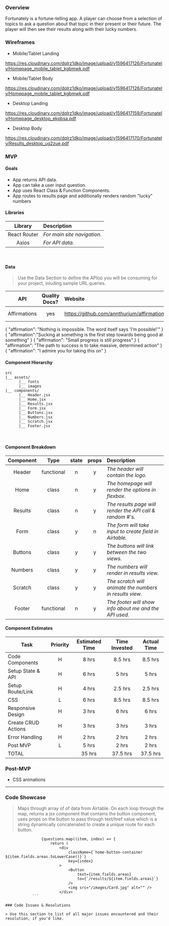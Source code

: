 ### Overview

Fortunately is a fortune-telling app. A player can choose from a selection of topics to ask a question about that topic in their present or their future.
The player will then see their results along with their lucky numbers.

### Wireframes

- Mobile/Tablet Landing

https://res.cloudinary.com/dqlrz1dko/image/upload/v1596417126/Fortunately/Homepage_mobile_tablet_kgbmwk.pdf

- Mobile/Tablet Body

https://res.cloudinary.com/dqlrz1dko/image/upload/v1596417126/Fortunately/Homepage_mobile_tablet_kgbmwk.pdf

- Desktop Landing

https://res.cloudinary.com/dqlrz1dko/image/upload/v1596417159/Fortunately/Homepage_desktop_ekpbsa.pdf

- Desktop Body

https://res.cloudinary.com/dqlrz1dko/image/upload/v1596417170/Fortunately/Results_desktop_ug2zue.pdf

### MVP

#### Goals

- App returns API data.
- App can take a user input question.
- App uses React Class & Function Components.
- App routes to results page and additionally renders random "lucky" numbers

#### Libraries

|   Library    | Description                 |
| :----------: | :-------------------------- |
| React Router | _For main site navigation._ |
|    Axios     | _For API data._             |

<br>

#### Data

> Use the Data Section to define the API(s) you will be consuming for your project, inluding sample URL queries.

|     API      | Quality Docs? | Website                                    | Sample Query |
| :----------: | :-----------: | :----------------------------------------- | :----------- |
| Affirmations |      yes      | https://github.com/annthurium/affirmations | See below    |

{
"affirmation": "Nothing is impossible. The word itself says 'I’m possible!'"
}
{
"affirmation":"Sucking at something is the first step towards being good at something"
}
{
"affirmation": "Small progress is still progress"
}
{
"affirmation": "The path to success is to take massive, determined action"
}
{
"affirmation": "I admire you for taking this on"
}

#### Component Hierarchy

```
src
|__ assets/
      |__ fonts
      |__ images
|__ components/
      |__ Header.jsx
      |__ Home.jsx
      |__ Results.jsx
      |__ Form.jsx
      |__ Buttons.jsx
      |__ Numbers.jsx
      |__ Scratch.jsx
      |__ Footer.jsx
```

<br>

#### Component Breakdown

| Component |    Type    | state | props | Description                                               |
| :-------: | :--------: | :---: | :---: | :-------------------------------------------------------- |
|  Header   | functional |   n   |   y   | _The header will contain the logo._                       |
|   Home    |   class    |   n   |   y   | _The homepage will render the options in flexbox._        |
|  Results  |   class    |   n   |   y   | _The results page will render the API call & random #'s._ |
|   Form    |   class    |   y   |   n   | _The form will take input to create field in Airtable._   |
|  Buttons  |   class    |   y   |   y   | _The buttons will link between the two views._            |
|  Numbers  |   class    |   y   |   y   | _The numbers will render in results view._                |
|  Scratch  |   class    |   y   |   y   | _The scratch will animate the numbers in results view._   |
|  Footer   | functional |   n   |   y   | _The footer will show info about me and the API used._    |

#### Component Estimates

| Task                | Priority | Estimated Time | Time Invested | Actual Time |
| ------------------- | :------: | :------------: | :-----------: | :---------: |
| Code Components     |    H     |     8 hrs      |    8.5 hrs    |   8.5 hrs   |
| Setup State & API   |    H     |     6 hrs      |     5 hrs     |    5 hrs    |
| Setup Route/Link    |    H     |     4 hrs      |    2.5 hrs    |   2.5 hrs   |
| CSS                 |    L     |     6 hrs      |    8.5 hrs    |   8.5 hrs   |
| Responsive Design   |    H     |     3 hrs      |     6 hrs     |    6 hrs    |
| Create CRUD Actions |    H     |     3 hrs      |     3 hrs     |    3 hrs    |
| Error Handling      |    H     |     2 hrs      |     2 hrs     |    2 hrs    |
| Post MVP            |    L     |     5 hrs      |     2 hrs     |    2 hrs    |
| TOTAL               |          |     35 hrs     |   37.5 hrs    |  37.5 hrs   |

### Post-MVP

- CSS animations

---

### Code Showcase

> Maps through array of of data from Airtable. On each loop through the map, returns a jsx component that contains the button component, uses props on the button to pass through text/href value which is a string dynamically concatenated to create a unique route for each button.

````<div className="button-container">
				{questions.map((item, index) => {
					return (
						<div
							className={`home-button-container ${item.fields.areas.toLowerCase()}`}
							key={index}
						>
							<Button
								text={item.fields.areas}
								to={`/results/${item.fields.areas}`}
							/>
							<img src="/images/Card.jpg" alt="" />
						</div>
            ```

### Code Issues & Resolutions

> Use this section to list of all major issues encountered and their resolution, if you'd like.
````
